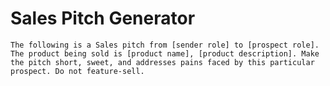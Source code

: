 # Sales Pitch Generator

`The following is a Sales pitch from [sender role] to [prospect role]. The product being sold is [product name], [product description]. Make the pitch short, sweet, and addresses pains faced by this particular prospect. Do not feature-sell.`

